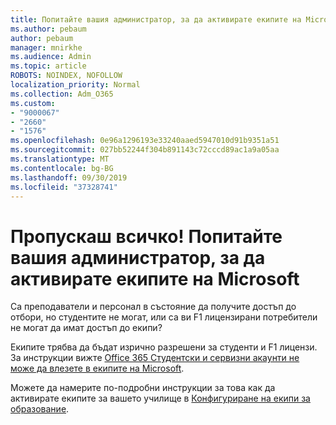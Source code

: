 ```yaml
---
title: Попитайте вашия администратор, за да активирате екипите на Microsoft
ms.author: pebaum
author: pebaum
manager: mnirkhe
ms.audience: Admin
ms.topic: article
ROBOTS: NOINDEX, NOFOLLOW
localization_priority: Normal
ms.collection: Adm_O365
ms.custom:
- "9000067"
- "2660"
- "1576"
ms.openlocfilehash: 0e96a1296193e33240aaed5947010d91b9351a51
ms.sourcegitcommit: 027bb52244f304b891143c72cccd89ac1a9a05aa
ms.translationtype: MT
ms.contentlocale: bg-BG
ms.lasthandoff: 09/30/2019
ms.locfileid: "37328741"
---
```

# <a name="youre-missing-out-ask-your-admin-to-enable-microsoft-teams"></a>Пропускаш всичко! Попитайте вашия администратор, за да активирате екипите на Microsoft

Са преподаватели и персонал в състояние да получите достъп до отбори, но студентите не могат, или са ви F1 лицензирани потребители не могат да имат достъп до екипи?

Екипите трябва да бъдат изрично разрешени за студенти и F1 лицензи. За инструкции вижте [Office 365 Студентски и сервизни акаунти не може да влезете в екипите на Microsoft](https://docs.microsoft.com/microsoftteams/troubleshoot/teams-sign-in/office-365-accounts-cannot-sign-in). 

Можете да намерите по-подробни инструкции за това как да активирате екипите за вашето училище в [Конфигуриране на екипи за образование](https://docs.microsoft.com/microsoft-365/education/deploy/set-up-teams-for-education). 